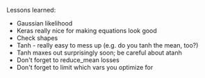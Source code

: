 Lessons learned:
* Gaussian likelihood
* Keras really nice for making equations look good
* Check shapes
* Tanh - really easy to mess up (e.g. do you tanh the mean, too?)
* Tanh maxes out surprisingly soon; be careful about atanh
* Don't forget to reduce_mean losses
* Don't forget to limit which vars you optimize for